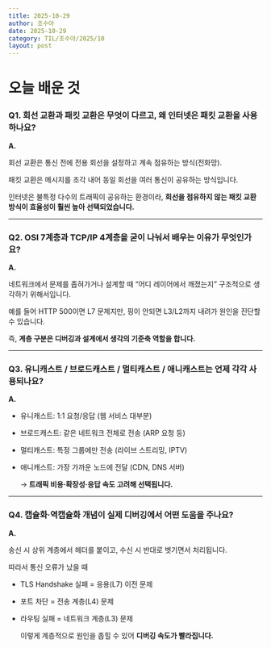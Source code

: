 ```yaml
---
title: 2025-10-29
author: 조수아
date: 2025-10-29
category: TIL/조수아/2025/10
layout: post
---
```


# 오늘 배운 것

### **Q1. 회선 교환과 패킷 교환은 무엇이 다르고, 왜 인터넷은 패킷 교환을 사용하나요?**

**A.**

회선 교환은 통신 전에 전용 회선을 설정하고 계속 점유하는 방식(전화망).

패킷 교환은 메시지를 조각 내어 동일 회선을 여러 통신이 공유하는 방식입니다.

인터넷은 불특정 다수의 트래픽이 공유하는 환경이라, **회선을 점유하지 않는 패킷 교환 방식이 효율성이 훨씬 높아 선택되었습니다.**

---

### **Q2. OSI 7계층과 TCP/IP 4계층을 굳이 나눠서 배우는 이유가 무엇인가요?**

**A.**

네트워크에서 문제를 좁혀가거나 설계할 때 “어디 레이어에서 깨졌는지” 구조적으로 생각하기 위해서입니다.

예를 들어 HTTP 500이면 L7 문제지만, 핑이 안되면 L3/L2까지 내려가 원인을 진단할 수 있습니다.

즉, **계층 구분은 디버깅과 설계에서 생각의 기준축 역할을 합니다.**

---

### **Q3. 유니캐스트 / 브로드캐스트 / 멀티캐스트 / 애니캐스트는 언제 각각 사용되나요?**

**A.**

- 유니캐스트: 1:1 요청/응답 (웹 서비스 대부분)
- 브로드캐스트: 같은 네트워크 전체로 전송 (ARP 요청 등)
- 멀티캐스트: 특정 그룹에만 전송 (라이브 스트리밍, IPTV)
- 애니캐스트: 가장 가까운 노드에 전달 (CDN, DNS 서버)
    
    → **트래픽 비용·확장성·응답 속도 고려해 선택됩니다.**
    

---

### **Q4. 캡슐화·역캡슐화 개념이 실제 디버깅에서 어떤 도움을 주나요?**

**A.**

송신 시 상위 계층에서 헤더를 붙이고, 수신 시 반대로 벗기면서 처리됩니다.

따라서 통신 오류가 났을 때

- TLS Handshake 실패 = 응용(L7) 이전 문제
- 포트 차단 = 전송 계층(L4) 문제
- 라우팅 실패 = 네트워크 계층(L3) 문제
    
    이렇게 계층적으로 원인을 좁힐 수 있어 **디버깅 속도가 빨라집니다.**